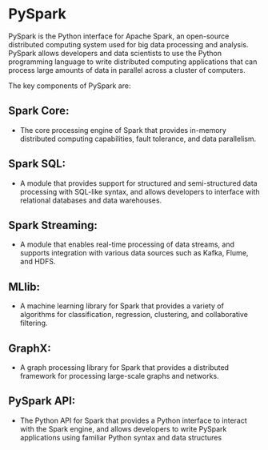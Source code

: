# PySpark
PySpark is the Python interface for Apache Spark, an open-source distributed computing system used for big data processing and analysis. PySpark allows developers and data scientists to use the Python programming language to write distributed computing applications that can process large amounts of data in parallel across a cluster of computers.

The key components of PySpark are:

## Spark Core: 
- The core processing engine of Spark that provides in-memory distributed computing capabilities, fault tolerance, and data parallelism.

## Spark SQL: 
- A module that provides support for structured and semi-structured data processing with SQL-like syntax, and allows developers to interface with relational databases and data warehouses.

## Spark Streaming: 
- A module that enables real-time processing of data streams, and supports integration with various data sources such as Kafka, Flume, and HDFS.

## MLlib:
- A machine learning library for Spark that provides a variety of algorithms for classification, regression, clustering, and collaborative filtering.

## GraphX:
- A graph processing library for Spark that provides a distributed framework for processing large-scale graphs and networks.

## PySpark API: 
- The Python API for Spark that provides a Python interface to interact with the Spark engine, and allows developers to write PySpark applications using familiar Python syntax and data structures